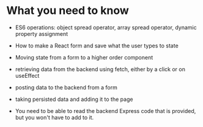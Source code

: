 # What you need to know

- ES6 operations: object spread operator, array spread operator,  dynamic property assignment
- How to make a React form and save what the user types to state
- Moving state from a form to a higher order component
- retrieving data from the backend using fetch, either by a click or on useEffect
- posting data to the backend from a form
- taking persisted data and adding it to the page

- You need to be able to read the backend Express code that is provided, but you won't have to add to it.